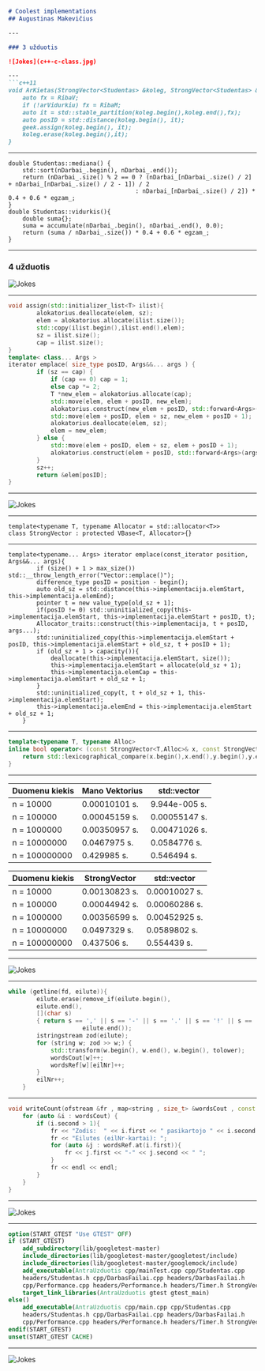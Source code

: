 ```markdown
# Coolest implementations
## Augustinas Makevičius

--- 

### 3 užduotis

![Jokes](c++-c-class.jpg)

---
```c++11
void ArKietas(StrongVector<Studentas> &koleg, StrongVector<Studentas> &geek, bool arVidurkiu) {
    auto fx = RibaV;
    if (!arVidurkiu) fx = RibaM;
    auto it = std::stable_partition(koleg.begin(),koleg.end(),fx);
    auto posID = std::distance(koleg.begin(), it);
    geek.assign(koleg.begin(), it);
    koleg.erase(koleg.begin(),it);
}
```
---
```c++11
double Studentas::mediana() {
    std::sort(nDarbai_.begin(), nDarbai_.end());
    return (nDarbai_.size() % 2 == 0 ? (nDarbai_[nDarbai_.size() / 2] + nDarbai_[nDarbai_.size() / 2 - 1]) / 2
                                    : nDarbai_[nDarbai_.size() / 2]) * 0.4 + 0.6 * egzam_;
}
double Studentas::vidurkis(){
    double suma{};
    suma = accumulate(nDarbai_.begin(), nDarbai_.end(), 0.0);
    return (suma / nDarbai_.size()) * 0.4 + 0.6 * egzam_;
}
```
---

### 4 užduotis
![Jokes](image61.png)

---
```c++
void assign(std::initializer_list<T> ilist){
        alokatorius.deallocate(elem, sz);
        elem = alokatorius.allocate(ilist.size());
        std::copy(ilist.begin(),ilist.end(),elem);
        sz = ilist.size();
        cap = ilist.size();
}
template< class... Args > 
iterator emplace( size_type posID, Args&&... args ) {
        if (sz == cap) {
            if (cap == 0) cap = 1;
            else cap *= 2;
            T *new_elem = alokatorius.allocate(cap);
            std::move(elem, elem + posID, new_elem);
            alokatorius.construct(new_elem + posID, std::forward<Args>(args)...);
            std::move(elem + posID, elem + sz, new_elem + posID + 1);
            alokatorius.deallocate(elem, sz);
            elem = new_elem;
        } else {
            std::move(elem + posID, elem + sz, elem + posID + 1);
            alokatorius.construct(elem + posID, std::forward<Args>(args)...);
        }
        sz++;
        return &elem[posID];
}
```

---

![Jokes](image4.png)

---
```c++11
template<typename T, typename Allocator = std::allocator<T>>
class StrongVector : protected VBase<T, Allocator>{}
```
---
```c++11
template<typename... Args> iterator emplace(const_iterator position, Args&&... args){
        if (size() + 1 > max_size()) std::__throw_length_error("Vector::emplace()");
        difference_type posID = position - begin();
        auto old_sz = std::distance(this->implementacija.elemStart, this->implementacija.elemEnd);
        pointer t = new value_type[old_sz + 1];
        if(posID != 0) std::uninitialized_copy(this->implementacija.elemStart, this->implementacija.elemStart + posID, t);
        Allocator_traits::construct(this->implementacija, t + posID, args...);
        std::uninitialized_copy(this->implementacija.elemStart + posID, this->implementacija.elemStart + old_sz, t + posID + 1);
        if (old_sz + 1 > capacity()){
            deallocate(this->implementacija.elemStart, size());
            this->implementacija.elemStart = allocate(old_sz + 1);
            this->implementacija.elemCap = this->implementacija.elemStart + old_sz + 1;
        }
        std::uninitialized_copy(t, t + old_sz + 1, this->implementacija.elemStart);
        this->implementacija.elemEnd = this->implementacija.elemStart + old_sz + 1;
    }
```
---
```c++
template<typename T, typename Alloc>
inline bool operator< (const StrongVector<T,Alloc>& x, const StrongVector<T,Alloc>& y){
    return std::lexicographical_compare(x.begin(),x.end(),y.begin(),y.end());
}

```
---
|Duomenu kiekis                    |Mano Vektorius   |std::vector     |
|----------------------------------|-----------------|----------------|
| n = 10000 | 0.00010101 s. | 9.944e-005 s. |
| n = 100000 | 0.00045159 s. | 0.00055147 s. |
| n = 1000000 | 0.00350957 s. | 0.00471026 s. |
| n = 10000000 | 0.0467975 s. | 0.0584776 s. |
| n = 100000000 | 0.429985 s. | 0.546494 s. |

|Duomenu kiekis                    |StrongVector     |std::vector     |
|----------------------------------|-----------------|----------------|
| n = 10000 | 0.00130823 s. | 0.00010027 s. |
| n = 100000 | 0.00044942 s. | 0.00060286 s. |
| n = 1000000 | 0.00356599 s. | 0.00452925 s. |
| n = 10000000 | 0.0497329 s. | 0.0589802 s. |
| n = 100000000 | 0.437506 s. | 0.554439 s. |

---

![Jokes](map.jpg)

---

```c++
while (getline(fd, eilute)){
        eilute.erase(remove_if(eilute.begin(), 
        eilute.end(),
        [](char s) 
        { return s == ',' || s == '-' || s == '.' || s == '!' || s == '?' || s == '(' || s == ')' || s == '„' || s == '“';}),
                     eilute.end());
        istringstream zod(eilute);
        for (string w; zod >> w;) {
            std::transform(w.begin(), w.end(), w.begin(), tolower);
            wordsCout[w]++;
            wordsRef[w][eilNr]++;
        }
        eilNr++;
    }
```
---
```c++
void writeCount(ofstream &fr , map<string , size_t> &wordsCout , const map<string , map<size_t , size_t>> &wordsRef) {
    for (auto &i : wordsCout) {
        if (i.second > 1){
            fr << "Zodis:  " << i.first << " pasikartojo " << i.second << " kartus." << endl;
            fr << "Eilutes (eilNr-kartai): ";
            for (auto &j : wordsRef.at(i.first)){
                fr << j.first << "-" << j.second << " ";
            }
            fr << endl << endl;
        }
    }
}
```
---

![Jokes](cmake.jpg)

--- 
```cmake
option(START_GTEST "Use GTEST" OFF)
if (START_GTEST)
    add_subdirectory(lib/googletest-master)
    include_directories(lib/googletest-master/googletest/include)
    include_directories(lib/googletest-master/googlemock/include)
    add_executable(AntraUzduotis cpp/mainTest.cpp cpp/Studentas.cpp 
    headers/Studentas.h cpp/DarbasFailai.cpp headers/DarbasFailai.h 
    cpp/Performance.cpp headers/Performance.h headers/Timer.h StrongVector.h)
    target_link_libraries(AntraUzduotis gtest gtest_main)
else()
    add_executable(AntraUzduotis cpp/main.cpp cpp/Studentas.cpp 
    headers/Studentas.h cpp/DarbasFailai.cpp headers/DarbasFailai.h 
    cpp/Performance.cpp headers/Performance.h headers/Timer.h StrongVector.h)
endif(START_GTEST)
unset(START_GTEST CACHE)
```
---

![Jokes](segs.jpg)
```
